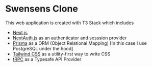 # Swensens Clone

This web application is created with T3 Stack which includes

- [Next.js](https://nextjs.org)
- [NextAuth.js](https://next-auth.js.org) as an authenticator and sesssion provider
- [Prisma](https://prisma.io) as a ORM (Object Relational Mapping) [In this case I use PostgreSQL under the hood]
- [Tailwind CSS](https://tailwindcss.com) as a utility-first way to write CSS
- [tRPC](https://trpc.io) as a Typesafe API Provider

